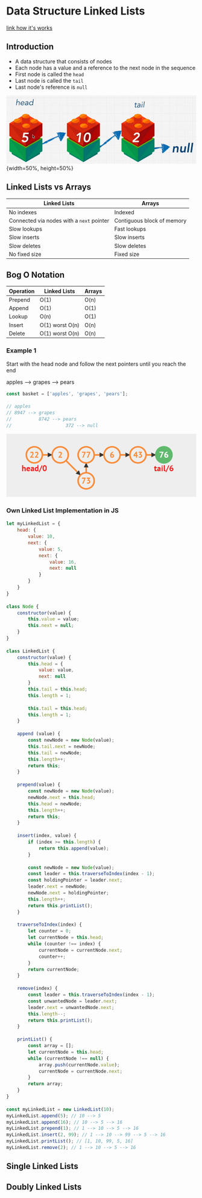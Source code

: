 # Data Structure Linked Lists

[link how it's works](https://visualgo.net/en/list)

## Introduction

- A data structure that consists of nodes
- Each node has a value and a reference to the next node in the sequence
- First node is called the `head`
- Last node is called the `tail`
- Last node's reference is `null`

![Linked list introduce](linkedListVisual.png){width=50%, height=50%}

## Linked Lists vs Arrays

| Linked Lists | Arrays |
| ------------- | ------       |
| No indexes    | Indexed      |
| Connected via nodes with a `next` pointer | Contiguous block of memory |
| Slow lookups  | Fast lookups |
| Slow inserts  | Slow inserts |
| Slow deletes  | Slow deletes |
| No fixed size | Fixed size   |

## Bog O Notation

| Operation | Linked Lists      | Arrays |
| --------- | ------------      | ------ |
| Prepend   | O(1)              | O(n)   |
| Append    | O(1)              | O(1)   |
| Lookup    | O(n)              | O(1)   |
| Insert    | O(1) worst O(n)   | O(n)   |
| Delete    | O(1) worst O(n)   | O(n)   |

### Example 1

Start with the head node and follow the next pointers until you reach the end

apples --> grapes --> pears

```javascript
const basket = ['apples', 'grapes', 'pears'];

// apples
// 8947 --> grapes
//          8742 --> pears
//                    372 --> null
```

![alt text](image-3.png)

### Own Linked List Implementation in JS

```javascript
let myLinkedList = {
    head: {
        value: 10,
        next: {
            value: 5,
            next: {
                value: 16,
                next: null
            }
        }
    }
}

class Node {
    constructor(value) {
        this.value = value;
        this.next = null;
    }
}

class LinkedList {
    constructor(value) {
        this.head = {
            value: value,
            next: null
        }
        this.tail = this.head;
        this.length = 1;

        this.tail = this.head;
        this.length = 1;
    }

    append (value) {
        const newNode = new Node(value);
        this.tail.next = newNode;
        this.tail = newNode;
        this.length++;
        return this;
    }

    prepend(value) {
        const newNode = new Node(value);
        newNode.next = this.head;
        this.head = newNode;
        this.length++;
        return this;
    }

    insert(index, value) {
        if (index >= this.length) {
            return this.append(value);
        }

        const newNode = new Node(value);
        const leader = this.traverseToIndex(index - 1);
        const holdingPointer = leader.next;
        leader.next = newNode;
        newNode.next = holdingPointer;
        this.length++;
        return this.printList();
    }

    traverseToIndex(index) {
        let counter = 0;
        let currentNode = this.head;
        while (counter !== index) {
            currentNode = currentNode.next;
            counter++;
        }
        return currentNode;
    }

    remove(index) {
        const leader = this.traverseToIndex(index - 1);
        const unwantedNode = leader.next;
        leader.next = unwantedNode.next;
        this.length--;
        return this.printList();
    }

    printList() {
        const array = [];
        let currentNode = this.head;
        while (currentNode !== null) {
            array.push(currentNode.value);
            currentNode = currentNode.next;
        }
        return array;
    }
}

const myLinkedList = new LinkedList(10);
myLinkedList.append(5); // 10 --> 5
myLinkedList.append(16); // 10 --> 5 --> 16
myLinkedList.prepend(1); // 1 --> 10 --> 5 --> 16
myLinkedList.insert(2, 99); // 1 --> 10 --> 99 --> 5 --> 16
myLinkedList.printList(); // [1, 10, 99, 5, 16]
myLinkedList.remove(2); // 1 --> 10 --> 5 --> 16
```

## Single Linked Lists

## Doubly Linked Lists
